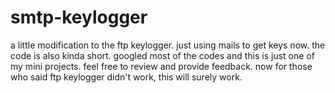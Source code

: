 # smtp-keylogger
a little modification to the ftp keylogger. just using mails to get keys now.
the code is also kinda short. googled most of the codes and this is just one of my mini projects.
feel free to review and provide feedback.
now for those who said ftp keylogger didn't work, this will surely work.
